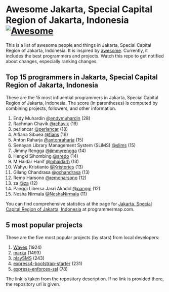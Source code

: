 Awesome Jakarta, Special Capital Region of Jakarta, Indonesia [![Awesome](https://cdn.rawgit.com/sindresorhus/awesome/d7305f38d29fed78fa85652e3a63e154dd8e8829/media/badge.svg)](https://github.com/sindresorhus/awesome)
================================================================================
This is a list of awesome people and things in Jakarta, Special Capital Region of Jakarta, Indonesia. It is inspired by [awesome](https://github.com/sindresorhus/awesome). Currently, it includes the best programmers and projects. Watch this repo to get notified about changes, especially ranking changes.

Top 15 programmers in Jakarta, Special Capital Region of Jakarta, Indonesia
--------------------------------------------------------------------------------
These are the 15 most influential programmers in Jakarta, Special Capital Region of Jakarta, Indonesia. The score (in parentheses) is computed by combining projects, followers, and other information.

1. Endy Muhardin [@endymuhardin](https://github.com/endymuhardin) (28)
2. Rachman Chavik [@rchavik](https://github.com/rchavik) (19)
3. perlancar [@perlancar](https://github.com/perlancar) (18)
4. Alfiana Sibuea [@fians](https://github.com/fians) (16)
5. Anton Raharja [@antonraharja](https://github.com/antonraharja) (15)
6. Senayan Library Management System (SLiMS) [@slims](https://github.com/slims) (15)
7. Jimmy Rengga [@jimmyrengga](https://github.com/jimmyrengga) (14)
8. Hengki Sihombing [@aredo](https://github.com/aredo) (14)
9. M Haidar Hanif [@mhaidarh](https://github.com/mhaidarh) (13)
10. Wahyu Kristianto [@Kristories](https://github.com/Kristories) (13)
11. Gilang Chandrasa [@gchandrasa](https://github.com/gchandrasa) (13)
12. Remo Harsono [@remoharsono](https://github.com/remoharsono) (12)
13. za [@za](https://github.com/za) (12)
14. Panggi Libersa Jasri Akadol [@panggi](https://github.com/panggi) (12)
15. Nesha Nirmala [@NeshaNirmala](https://github.com/NeshaNirmala) (11)

You can find comprehensive statistics at the page for [Jakarta, Special Capital Region of Jakarta, Indonesia](http://programmermap.com/area/jakarta-indonesia) at programmermap.com.

5 most popular projects
--------------------------------------------------------------------------------
These are the five most popular projects (by stars) from local developers:

1. [Waves](http://fian.my.id/Waves/) (1924)
2. [marka](http://fian.my.id/marka/) (1493)
3. [playSMS](http://www.playsms.org) (243)
4. [express4-bootstrap-starter](https://express4-bootstrap-starter.herokuapp.com) (231)
5. [express-enforces-ssl](https://github.com/aredo/express-enforces-ssl) (78)

The link is taken from the repository description. If no link is provided there, the repository url is given.